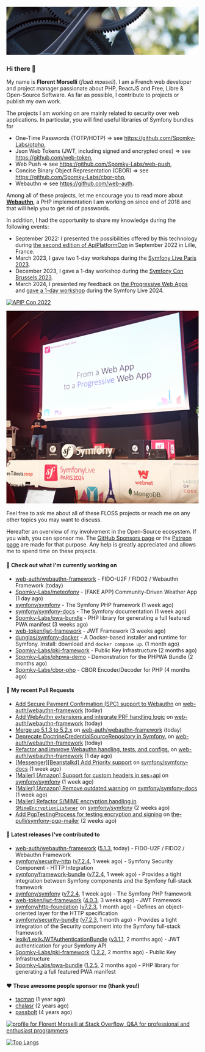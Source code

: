![Cover image](1.webp)

### Hi there 👋

My name is **Florent Morselli** (*flɔʁɑ̃ mɔʁseli*). I am a French web developer and project manager passionate about PHP, ReactJS and Free, Libre & Open-Source Software.
As far as possible, I contribute to projects or publish my own work.

The projects I am working on are mainly related to security over web applications. In particular, you will find useful libraries of Symfony bundles for
* One-Time Passwords (TOTP/HOTP) => see https://github.com/Spomky-Labs/otphp,
* Json Web Tokens (JWT, including signed and encrypted ones) => see https://github.com/web-token,
* Web Push => see https://github.com/Spomky-Labs/web-push,
* Concise Binary Object Representation (CBOR) => see https://github.com/Spomky-Labs/cbor-php,
* Webauthn => see https://github.com/web-auth.

Among all of these projects, let me encourage you to read more about [**Webauthn**](https://github.com/web-auth), a PHP implementation I am working on since end of 2018 and that will help you to get rid of passwords.

In addition, I had the opportunity to share my knowledge during the following events:

* September 2022: I presented the possibilities offered by this technology during [the second edition of ApiPlatformCon](https://youtu.be/Y2_0omg1CFk) in September 2022 in Lille, France.
* March 2023, I gave two 1-day workshops during the [Symfony Live Paris 2023](https://live.symfony.com/2023-paris/workshop/maximiser-la-securite-de-vos-applications-avec-le-bundle-security).
* December 2023, I gave a 1-day workshop during the [Symfony Con Brussels 2023](https://live.symfony.com/2023-brussels-con/workshop/road-to-safer-applications).
* March 2024, I presented my feedback on [the Progressive Web Apps](https://live.symfony.com/2024-paris/schedule/de-web-app-a-progressive-web-app) and [gave a 1-day workshop](https://live.symfony.com/2024-paris/workshop#securite-amelioree-et-webauthn-avec-symfony-2) during the Symfony Live 2024.

[![APIP Con 2022](https://user-images.githubusercontent.com/1091072/191684778-b9e26104-038d-45c2-a1b3-287233d15ecc.jpg)](https://api-platform.com/con/2022/conferences/webauthn-se-debarrasser-des-mots-de-passe-definitivement/)

[![Symfony Live 2024](Symfony%20Live%202024.png)](https://symfony.com/blog/symfonylive-paris-2024-from-web-app-to-progressive-web-app)


Feel free to ask me about all of these FLOSS projects or reach me on any other topics you may want to discuss.

Hereafter an overview of my involvement in the Open-Source ecosystem.
If you wish, you can sponsor me. The [GitHub Sponsors page](https://github.com/sponsors/Spomky/) or the [Patreon page](https://www.patreon.com/FlorentMorselli) are made for that purpose. Any help is greatly appreciated and allows me to spend time on these projects.

#### 👷 Check out what I'm currently working on

- [web-auth/webauthn-framework](https://github.com/web-auth/webauthn-framework) - FIDO-U2F / FIDO2 / Webauthn Framework (today)
- [Spomky-Labs/meteofony](https://github.com/Spomky-Labs/meteofony) - [FAKE APP] Community-Driven Weather App (1 day ago)
- [symfony/symfony](https://github.com/symfony/symfony) - The Symfony PHP framework (1 week ago)
- [symfony/symfony-docs](https://github.com/symfony/symfony-docs) - The Symfony documentation (1 week ago)
- [Spomky-Labs/pwa-bundle](https://github.com/Spomky-Labs/pwa-bundle) - PHP library for generating a full featured PWA manifest (3 weeks ago)
- [web-token/jwt-framework](https://github.com/web-token/jwt-framework) - JWT Framework (3 weeks ago)
- [dunglas/symfony-docker](https://github.com/dunglas/symfony-docker) - A Docker-based installer and runtime for Symfony. Install: download and `docker compose up`. (1 month ago)
- [Spomky-Labs/pki-framework](https://github.com/Spomky-Labs/pki-framework) - Public Key Infrastructure (2 months ago)
- [Spomky-Labs/phpwa-demo](https://github.com/Spomky-Labs/phpwa-demo) - Demonstration for the PHPWA Bundle (2 months ago)
- [Spomky-Labs/cbor-php](https://github.com/Spomky-Labs/cbor-php) - CBOR Encoder/Decoder for PHP (4 months ago)

#### 🔨 My recent Pull Requests

- [Add Secure Payment Confirmation (SPC) support to Webauthn](https://github.com/web-auth/webauthn-framework/pull/705) on [web-auth/webauthn-framework](https://github.com/web-auth/webauthn-framework) (today)
- [Add WebAuthn extensions and integrate PRF handling logic](https://github.com/web-auth/webauthn-framework/pull/704) on [web-auth/webauthn-framework](https://github.com/web-auth/webauthn-framework) (today)
- [Merge up 5.1.3 to 5.2.x](https://github.com/web-auth/webauthn-framework/pull/703) on [web-auth/webauthn-framework](https://github.com/web-auth/webauthn-framework) (today)
- [Deprecate DoctrineCredentialSourceRepository in Symfony.](https://github.com/web-auth/webauthn-framework/pull/702) on [web-auth/webauthn-framework](https://github.com/web-auth/webauthn-framework) (today)
- [Refactor and improve Webauthn handling, tests, and configs.](https://github.com/web-auth/webauthn-framework/pull/701) on [web-auth/webauthn-framework](https://github.com/web-auth/webauthn-framework) (1 day ago)
- [[Messenger][Beanstalkd] Add Priority support](https://github.com/symfony/symfony-docs/pull/20696) on [symfony/symfony-docs](https://github.com/symfony/symfony-docs) (1 week ago)
- [[Mailer] [Amazon] Support for custom headers in ses&#43;api](https://github.com/symfony/symfony/pull/59868) on [symfony/symfony](https://github.com/symfony/symfony) (1 week ago)
- [[Mailer] [Amazon] Remove outdated warning](https://github.com/symfony/symfony-docs/pull/20695) on [symfony/symfony-docs](https://github.com/symfony/symfony-docs) (1 week ago)
- [[Mailer] Refactor S/MIME encryption handling in `SMimeEncryptionListener`](https://github.com/symfony/symfony/pull/59831) on [symfony/symfony](https://github.com/symfony/symfony) (2 weeks ago)
- [Add PgpTestingProcess for testing encryption and signing](https://github.com/the-pulli/symfony-pgp-mailer/pull/4) on [the-pulli/symfony-pgp-mailer](https://github.com/the-pulli/symfony-pgp-mailer) (2 weeks ago)

#### 🔭 Latest releases I've contributed to

- [web-auth/webauthn-framework](https://github.com/web-auth/webauthn-framework) ([5.1.3](https://github.com/web-auth/webauthn-framework/releases/tag/5.1.3), today) - FIDO-U2F / FIDO2 / Webauthn Framework
- [symfony/security-http](https://github.com/symfony/security-http) ([v7.2.4](https://github.com/symfony/security-http/releases/tag/v7.2.4), 1 week ago) - Symfony Security Component - HTTP Integration
- [symfony/framework-bundle](https://github.com/symfony/framework-bundle) ([v7.2.4](https://github.com/symfony/framework-bundle/releases/tag/v7.2.4), 1 week ago) - Provides a tight integration between Symfony components and the Symfony full-stack framework
- [symfony/symfony](https://github.com/symfony/symfony) ([v7.2.4](https://github.com/symfony/symfony/releases/tag/v7.2.4), 1 week ago) - The Symfony PHP framework
- [web-token/jwt-framework](https://github.com/web-token/jwt-framework) ([4.0.3](https://github.com/web-token/jwt-framework/releases/tag/4.0.3), 3 weeks ago) - JWT Framework
- [symfony/http-foundation](https://github.com/symfony/http-foundation) ([v7.2.3](https://github.com/symfony/http-foundation/releases/tag/v7.2.3), 1 month ago) - Defines an object-oriented layer for the HTTP specification
- [symfony/security-bundle](https://github.com/symfony/security-bundle) ([v7.2.3](https://github.com/symfony/security-bundle/releases/tag/v7.2.3), 1 month ago) - Provides a tight integration of the Security component into the Symfony full-stack framework
- [lexik/LexikJWTAuthenticationBundle](https://github.com/lexik/LexikJWTAuthenticationBundle) ([v3.1.1](https://github.com/lexik/LexikJWTAuthenticationBundle/releases/tag/v3.1.1), 2 months ago) - JWT authentication for your Symfony API
- [Spomky-Labs/pki-framework](https://github.com/Spomky-Labs/pki-framework) ([1.2.2](https://github.com/Spomky-Labs/pki-framework/releases/tag/1.2.2), 2 months ago) - Public Key Infrastructure
- [Spomky-Labs/pwa-bundle](https://github.com/Spomky-Labs/pwa-bundle) ([1.2.5](https://github.com/Spomky-Labs/pwa-bundle/releases/tag/1.2.5), 2 months ago) - PHP library for generating a full featured PWA manifest

#### ❤️ These awesome people sponsor me (thank you!)

- [tacman](https://github.com/tacman) (1 year ago)
- [chalasr](https://github.com/chalasr) (2 years ago)
- [passbolt](https://github.com/passbolt) (4 years ago)

<a href="https://stackoverflow.com/users/2157818/florent-morselli"><img src="https://stackoverflow.com/users/flair/2157818.png" width="208" height="58" alt="profile for Florent Morselli at Stack Overflow, Q&amp;A for professional and enthusiast programmers" title="profile for Florent Morselli at Stack Overflow, Q&amp;A for professional and enthusiast programmers"></a>

[![Top Langs](https://wakatime.com/share/@Spomky/aa41d408-c524-4a5f-936d-0b9446698abd.svg)](https://wakatime.com/@Spomky)
